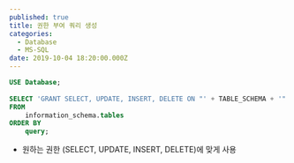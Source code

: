 ```yaml
---
published: true
title: 권한 부여 쿼리 생성
categories:
  - Database
  - MS-SQL
date: 2019-10-04 18:20:00.000Z
---
```


```sql
USE Database;
 
SELECT 'GRANT SELECT, UPDATE, INSERT, DELETE ON "' + TABLE_SCHEMA + '"."' + TABLE_NAME + '" TO "designer"' AS query
FROM
	information_schema.tables
ORDER BY
	query;
```

* 원하는 권한 (SELECT, UPDATE, INSERT, DELETE)에 맞게 사용